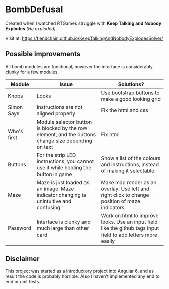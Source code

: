 # BombDefusal

Created when I watched RTGames struggle with **Keep Talking and Nobody Explodes** *(He exploded)*.

Visit at: https://fiendchain.github.io/KeepTalkingAndNobodyExplodesSolver/

## Possible improvements
All bomb modules are functional, however the interface is considerably clunky for a few modules.

| Module | Issue | Solutions? |
| --- | --- | --- |
| Knobs | Looks | Use bootstrap buttons to make a good looking grid |
| Simon Says | Instructions are not aligned properly | Fix the html and css |
| Who's first | Module selector button is blocked by the row element, and the buttons change size depending on text | Fix html |
| Buttons | For the strip LED instructions, you cannot use it while holding the button in game | Show a list of the colours and instructions, instead of making it selectable |
| Maze | Maze is just loaded as an image. Maze indicator changing is unintuitive and confusing | Make map render as an overlay. Use left and right click to change position of maze indicators. |
| Password | Interface is clunky and much large than other card | Work on html to improve looks. Use an input field like the github tags input field to add letters more easily |

## Disclaimer
This project was started as a introductory project into Angular 6, and as result the code is probably horrible. Also I haven't implemented any end to end or unit tests. 
